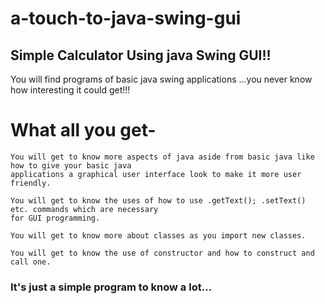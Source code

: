 # a-touch-to-java-swing-gui
## Simple Calculator Using java Swing GUI!!
You will find programs of basic java swing applications ...you never know how interesting it could get!!!

# What all you get-
```
You will get to know more aspects of java aside from basic java like how to give your basic java 
applications a graphical user interface look to make it more user friendly.

You will get to know the uses of how to use .getText(); .setText() etc. commands which are necessary 
for GUI programming.

You will get to know more about classes as you import new classes.

You will get to know the use of constructor and how to construct and call one.
```

### It's just a simple program to know a lot...

